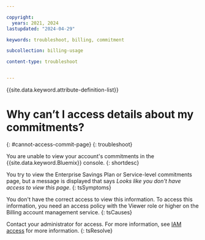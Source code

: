 ```yaml
---

copyright:
  years: 2021, 2024
lastupdated: "2024-04-29"

keywords: troubleshoot, billing, commitment

subcollection: billing-usage

content-type: troubleshoot


---
```


{{site.data.keyword.attribute-definition-list}}

# Why can’t I access details about my commitments?
{: #cannot-access-commit-page}
{: troubleshoot}

You are unable to view your account's commitments in the {{site.data.keyword.Bluemix}} console.
{: shortdesc}

You try to view the Enterprise Savings Plan or Service-level commitments page, but a message is displayed that says *Looks like you don't have access to view this page*.
{: tsSymptoms}

You don't have the correct access to view this information. To access this information, you need an access policy with the Viewer role or higher on the Billing account management service.
{: tsCauses}

Contact your administrator for access. For more information, see [IAM access](/docs/account?topic=account-userroles) for more information.
{: tsResolve}
